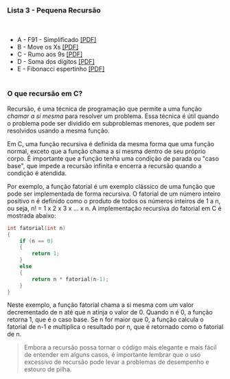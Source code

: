### Lista 3 - Pequena Recursão
ㅤ
* A - F91 - Simplificado [[PDF]](https://moj.naquadah.com.br/contests/bcr-EDA1-2022_2-lista3-recursao/f91.pdf)
* B - Move os Xs [[PDF]](https://moj.naquadah.com.br/contests/bcr-EDA1-2022_2-lista3-recursao/moveX.pdf)
* C - Rumo aos 9s [[PDF]](https://moj.naquadah.com.br/contests/bcr-EDA1-2022_2-lista3-recursao/rumo9s.pdf)
* D - Soma dos dígitos [[PDF]](https://moj.naquadah.com.br/contests/bcr-EDA1-2022_2-lista3-recursao/soma-digitos.pdf)
* E - Fibonacci espertinho [[PDF]](https://moj.naquadah.com.br/contests/bcr-EDA1-2022_2-lista3-recursao/fibonacci-memoizacao.pdf)


#
### O que recursão em C?

Recursão, é uma técnica de programação que permite a uma função *chamar a si mesma* para resolver um problema. Essa técnica é útil quando o problema pode ser dividido em subproblemas menores, que podem ser resolvidos usando a mesma função.

Em C, uma função recursiva é definida da mesma forma que uma função normal, exceto que a função chama a si mesma dentro de seu próprio corpo. É importante que a função tenha uma condição de parada ou "caso base", que impede a recursão infinita e encerra a recursão quando a condição é atendida.

Por exemplo, a função fatorial é um exemplo clássico de uma função que pode ser implementada de forma recursiva. O fatorial de um número inteiro positivo n é definido como o produto de todos os números inteiros de 1 a n, ou seja, n! = 1 x 2 x 3 x ... x n. A implementação recursiva do fatorial em C é mostrada abaixo:


```c
int fatorial(int n) 
{
    if (n == 0) 
    {
        return 1;
    } 
    else 
    {
        return n * fatorial(n-1);
    }
}

```

Neste exemplo, a função fatorial chama a si mesma com um valor decrementado de n até que n atinja o valor de 0. Quando n é 0, a função retorna 1, que é o caso base. Se n for maior que 0, a função calcula o fatorial de n-1 e multiplica o resultado por n, que é retornado como o fatorial de n.

>Embora a recursão possa tornar o código mais elegante e mais fácil de entender em alguns casos, é importante lembrar que o uso excessivo de recursão pode levar a problemas de desempenho e estouro de pilha. 